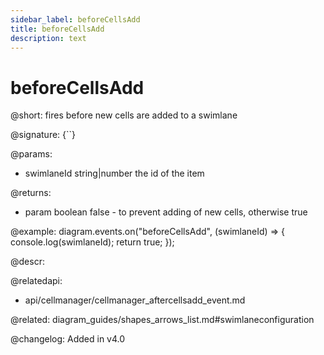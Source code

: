 ```yaml
---
sidebar_label: beforeCellsAdd
title: beforeCellsAdd 
description: text
---
```


# beforeCellsAdd

@short: fires before new cells are added to a swimlane

@signature: {``}

@params:
- swimlaneId    string|number	the id of the item

@returns:
- param     boolean     false - to prevent adding of new cells, otherwise true

@example:
diagram.events.on("beforeCellsAdd", (swimlaneId) => {
    console.log(swimlaneId);
    return true;
});

@descr:

@relatedapi:
- api/cellmanager/cellmanager_aftercellsadd_event.md

@related: diagram_guides/shapes_arrows_list.md#swimlaneconfiguration

@changelog:
Added in v4.0
